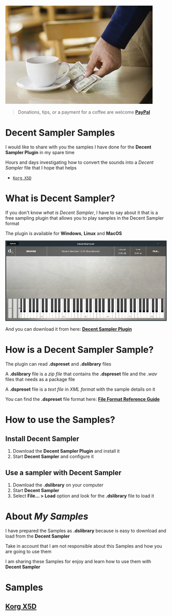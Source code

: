 ![IMAGE](images/tips.png)

> Donations, tips, or a payment for a coffee are welcome [**PayPal**](https://www.paypal.com/paypalme/jorserp) 


# Decent Sampler Samples

I would like to share with you the samples I have done for the **Decent Sampler Plugin** in my spare time

Hours and days investigating how to convert the sounds into a *Decent Sampler* file that I hope that helps

- [`Korg X5D`](#korg_x5d)


# What is Decent Sampler?

If you don't know *what is Decent Sampler*, I have to say about it that is a free sampling plugin that allows you to play samples in the Decent Sampler format

The plugin is available for **Windows**, **Linux** and **MacOS**

![IMAGE](images/Decent_Sampler_Standalone.png)

And you can download it from here: [**Decent Sampler Plugin**](https://www.decentsamples.com/product/decent-sampler-plugin/)


# How is a Decent Sampler Sample?

The plugin can read **.dspreset** and **.dslibrary** files

A **.dslibrary** file is a *zip file* that contains the **.dspreset** file and the *.wav* files that needs as a package file

A **.dspreset** file is a *text file* in *XML format* with the sample details on it

You can find the **.dspreset** file format here: [**File Format Reference Guide**](https://www.decentsamples.com/wp-content/uploads/2020/06/format-documentation.html)


# How to use the Samples?

## Install Decent Sampler

1) Download the **Decent Sampler Plugin** and install it
2) Start **Decent Sampler** and configure it

## Use a sampler with Decent Sampler
1) Download the **.dslibrary** on your computer
2) Start **Decent Sampler**
3) Select **File... > Load** option and look for the **.dslibrary** file to load it


# About *My Samples*

I have prepared the Samples as **.dslibrary** because is easy to download and load from the **Decent Sampler**

Take in account that I am not responsible about this Samples and how you are going to use them

I am sharing these Samples for enjoy and learn how to use them with **Decent Sampler** 


# **Samples**

## <a name="korg_x5d"></a>[**Korg X5D**](Samples/Korg-X5D/Readme.md)
